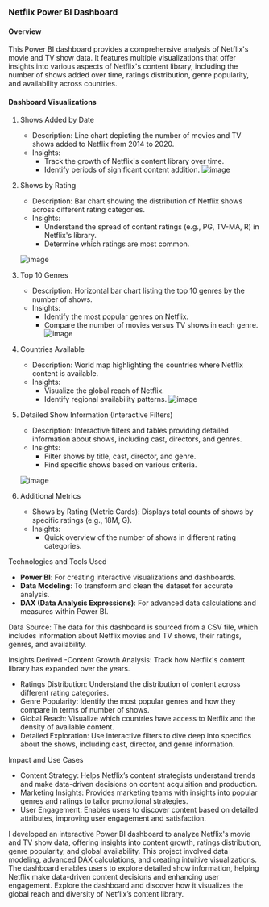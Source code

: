 ### Netflix Power BI Dashboard

#### Overview
This Power BI dashboard provides a comprehensive analysis of Netflix's movie and TV show data. It features multiple visualizations that offer insights into various aspects of Netflix's content library, including the number of shows added over time, ratings distribution, genre popularity, and availability across countries.

#### Dashboard Visualizations
1. Shows Added by Date
   - Description: Line chart depicting the number of movies and TV shows added to Netflix from 2014 to 2020.
   - Insights: 
     - Track the growth of Netflix's content library over time.
     - Identify periods of significant content addition.
 ![image](https://github.com/Ram341999/Netflix-Dashboard/assets/44577212/1d53c90e-34bd-4bc5-b9bf-831190df2c46)


2. Shows by Rating
   - Description: Bar chart showing the distribution of Netflix shows across different rating categories.
   - Insights:
     - Understand the spread of content ratings (e.g., PG, TV-MA, R) in Netflix's library.
     - Determine which ratings are most common.
 
    ![image](https://github.com/Ram341999/Netflix-Dashboard/assets/44577212/80d98f58-87e6-4d13-94d5-b4ec5a9ba3f8)

3. Top 10 Genres
   - Description: Horizontal bar chart listing the top 10 genres by the number of shows.
   - Insights:
     - Identify the most popular genres on Netflix.
     - Compare the number of movies versus TV shows in each genre.
  ![image](https://github.com/Ram341999/Netflix-Dashboard/assets/44577212/65d26e93-9ca1-4626-b123-38231318fd7b)

 

4. Countries Available
   - Description: World map highlighting the countries where Netflix content is available.
   - Insights:
     - Visualize the global reach of Netflix.
     - Identify regional availability patterns.
 ![image](https://github.com/Ram341999/Netflix-Dashboard/assets/44577212/d3f6b137-26e8-4435-bbb1-308f61ca0933)


5. Detailed Show Information (Interactive Filters)
   - Description: Interactive filters and tables providing detailed information about shows, including cast, directors, and genres.
   - Insights:
     - Filter shows by title, cast, director, and genre.
     - Find specific shows based on various criteria.
 
   ![image](https://github.com/Ram341999/Netflix-Dashboard/assets/44577212/1b4ae0f3-8e50-4718-b5b1-ad9ef84241e0)

6. Additional Metrics
   - Shows by Rating (Metric Cards): Displays total counts of shows by specific ratings (e.g., 18M, G).
   - Insights:
     - Quick overview of the number of shows in different rating categories.


Technologies and Tools Used
- **Power BI**: For creating interactive visualizations and dashboards.
- **Data Modeling**: To transform and clean the dataset for accurate analysis.
- **DAX (Data Analysis Expressions)**: For advanced data calculations and measures within Power BI.


Data Source:
The data for this dashboard is sourced from a CSV file, which includes information about Netflix movies and TV shows, their ratings, genres, and availability.

Insights Derived
-Content Growth Analysis: Track how Netflix's content library has expanded over the years.
- Ratings Distribution: Understand the distribution of content across different rating categories.
- Genre Popularity: Identify the most popular genres and how they compare in terms of number of shows.
- Global Reach: Visualize which countries have access to Netflix and the density of available content.
- Detailed Exploration: Use interactive filters to dive deep into specifics about the shows, including cast, director, and genre information.

 
Impact and Use Cases
- Content Strategy: Helps Netflix’s content strategists understand trends and make data-driven decisions on content acquisition and production.
- Marketing Insights: Provides marketing teams with insights into popular genres and ratings to tailor promotional strategies.
- User Engagement: Enables users to discover content based on detailed attributes, improving user engagement and satisfaction.

I developed an interactive Power BI dashboard to analyze Netflix's movie and TV show data, offering insights into content growth, ratings distribution, genre popularity, and global availability. This project involved data modeling, advanced DAX calculations, and creating intuitive visualizations. The dashboard enables users to explore detailed show information, helping Netflix make data-driven content decisions and enhancing user engagement. Explore the dashboard and discover how it visualizes the global reach and diversity of Netflix’s content library.






